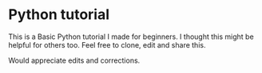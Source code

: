 # Python tutorial

This is a Basic Python tutorial I made for beginners. I thought this might be helpful for others too. Feel free to clone, edit and share this.

Would appreciate edits and corrections.
